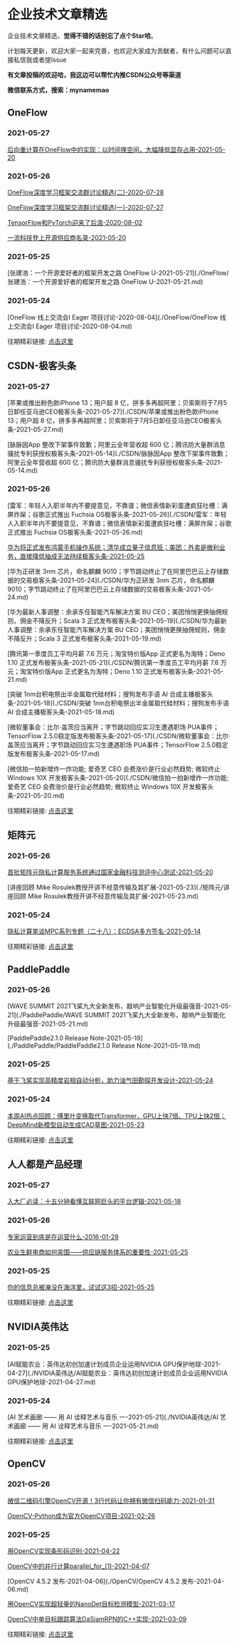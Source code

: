 # 企业技术文章精选

企业技术文章精选，**觉得不错的话别忘了点个Star哈**。

计划每天更新，欢迎大家一起来完善，也欢迎大家成为贡献者，有什么问题可以直接私信我或者提Issue

**有文章投稿的欢迎哈，我这边可以帮忙内推CSDN公众号等渠道**

**微信联系方式，搜索：mynamemao**

## OneFlow

### 2021-05-27

[后向重计算在OneFlow中的实现：以时间换空间，大幅降低显存占用-2021-05-20](./OneFlow/后向重计算在OneFlow中的实现：以时间换空间，大幅降低显存占用-2021-05-20.md)

### 2021-05-26

[OneFlow深度学习框架交流群讨论精选(二)-2020-07-28](./OneFlow/OneFlow深度学习框架交流群讨论精选(二)-2020-07-28.md)

[OneFlow深度学习框架交流群讨论精选(一)-2020-07-27](./OneFlow/OneFlow深度学习框架交流群讨论精选(一)-2020-07-27.md)

[TensorFlow和PyTorch迎来了后浪-2020-08-02](./OneFlow/TensorFlow和PyTorch迎来了后浪-2020-08-02.md)

[一流科技登上开源供应商名录-2021-05-20](./OneFlow/一流科技登上开源供应商名录-2021-05-20.md)

### 2021-05-25

[张建浩：一个开源爱好者的框架开发之路  OneFlow U-2021-05-21](./OneFlow/张建浩：一个开源爱好者的框架开发之路  OneFlow U-2021-05-21.md)

### 2021-05-24

[OneFlow 线上交流会I Eager 项目讨论-2020-08-04](./OneFlow/OneFlow 线上交流会I Eager 项目讨论-2020-08-04.md)

往期精彩链接: [点击这里](./OneFlow)

## CSDN-极客头条

### 2021-05-27

[苹果或推出粉色款iPhone 13；用户超 8 亿，拼多多再超阿里；贝索斯将于7月5日卸任亚马逊CEO极客头条-2021-05-27](./CSDN/苹果或推出粉色款iPhone 13；用户超 8 亿，拼多多再超阿里；贝索斯将于7月5日卸任亚马逊CEO极客头条-2021-05-27.md)

[脉脉因App 整改下架事件致歉；阿里云全年营收超 600 亿；腾讯防大量群消息骚扰专利获授权极客头条-2021-05-14](./CSDN/脉脉因App 整改下架事件致歉；阿里云全年营收超 600 亿；腾讯防大量群消息骚扰专利获授权极客头条-2021-05-14.md)

### 2021-05-26

[雷军：年轻人入职半年内不要提意见，不靠谱；微信表情新彩蛋遭疯狂吐槽：满屏炸屎；谷歌正式推出 Fuchsia OS极客头条-2021-05-26](./CSDN/雷军：年轻人入职半年内不要提意见，不靠谱；微信表情新彩蛋遭疯狂吐槽：满屏炸屎；谷歌正式推出 Fuchsia OS极客头条-2021-05-26.md)

[华为将正式发布鸿蒙手机操作系统；清华成立量子信息班；美团：外卖是微利业务，直接降低抽成无法持续极客头条-2021-05-25](./CSDN/华为将正式发布鸿蒙手机操作系统；清华成立量子信息班；美团：外卖是微利业务，直接降低抽成无法持续极客头条-2021-05-25.md)

[华为正研发 3nm 芯片，命名麒麟 9010；字节跳动终止了在阿里巴巴云上存储数据的交易极客头条-2021-05-24](./CSDN/华为正研发 3nm 芯片，命名麒麟 9010；字节跳动终止了在阿里巴巴云上存储数据的交易极客头条-2021-05-24.md)

[华为最新人事调整：余承东任智能汽车解决方案 BU CEO；美团悄悄更换抽佣规则，佣金不降反升；Scala 3 正式发布极客头条-2021-05-19](./CSDN/华为最新人事调整：余承东任智能汽车解决方案 BU CEO；美团悄悄更换抽佣规则，佣金不降反升；Scala 3 正式发布极客头条-2021-05-19.md)

[腾讯第一季度员工平均月薪 7.6 万元；淘宝特价版App 正式更名为淘特；Deno 1.10 正式发布极客头条-2021-05-21](./CSDN/腾讯第一季度员工平均月薪 7.6 万元；淘宝特价版App 正式更名为淘特；Deno 1.10 正式发布极客头条-2021-05-21.md)

[突破 1nm台积电祭出半金属取代硅材料；搜狗发布手语 AI 合成主播极客头条-2021-05-18](./CSDN/突破 1nm台积电祭出半金属取代硅材料；搜狗发布手语 AI 合成主播极客头条-2021-05-18.md)

[微软董事会：比尔·盖茨应当离开；字节跳动回应实习生遭遇职场 PUA事件；TensorFlow 2.5.0稳定版发布极客头条-2021-05-17](./CSDN/微软董事会：比尔·盖茨应当离开；字节跳动回应实习生遭遇职场 PUA事件；TensorFlow 2.5.0稳定版发布极客头条-2021-05-17.md)

[微信拍一拍新增炸一炸功能; 爱奇艺 CEO 会费涨价是行业必然趋势; 微软终止 Windows 10X 开发极客头条-2021-05-20](./CSDN/微信拍一拍新增炸一炸功能; 爱奇艺 CEO 会费涨价是行业必然趋势; 微软终止 Windows 10X 开发极客头条-2021-05-20.md)

往期精彩链接: [点击这里](./CSDN)

## 矩阵元

### 2021-05-26

[首批矩阵元隐私计算服务系统通过国家金融科技测评中心测试-2021-05-20](./矩阵元/首批矩阵元隐私计算服务系统通过国家金融科技测评中心测试-2021-05-20.md)

[讲座回顾  Mike Rosulek教授开讲不经意传输及其扩展-2021-05-23](./矩阵元/讲座回顾  Mike Rosulek教授开讲不经意传输及其扩展-2021-05-23.md)

### 2021-05-24

[隐私计算笔谈MPC系列专题（二十八）：ECDSA多方签名-2021-05-14](./矩阵元/隐私计算笔谈MPC系列专题（二十八）：ECDSA多方签名-2021-05-14.md)

往期精彩链接: [点击这里](./矩阵元)

## PaddlePaddle

### 2021-05-26

[WAVE SUMMIT 2021飞桨九大全新发布，敲响产业智能化升级最强音-2021-05-21](./PaddlePaddle/WAVE SUMMIT 2021飞桨九大全新发布，敲响产业智能化升级最强音-2021-05-21.md)

[PaddlePaddle2.1.0 Release Note-2021-05-19](./PaddlePaddle/PaddlePaddle2.1.0 Release Note-2021-05-19.md)

### 2021-05-25

[基于飞桨实现高精度岩相自动分析，助力油气田勘探开发设计-2021-05-24](./PaddlePaddle/基于飞桨实现高精度岩相自动分析，助力油气田勘探开发设计-2021-05-24.md)

### 2021-05-24

[本周AI热点回顾：傅里叶变换取代Transformer，GPU上快7倍、TPU上快2倍；DeepMind新模型自动生成CAD草图-2021-05-23](./PaddlePaddle/本周AI热点回顾：傅里叶变换取代Transformer，GPU上快7倍、TPU上快2倍；DeepMind新模型自动生成CAD草图-2021-05-23.md)

往期精彩链接: [点击这里](./PaddlePaddle)

## 人人都是产品经理

### 2021-05-27

[入大厂必读：十五分钟看懂互联网巨头的平台逻辑-2021-05-18](./人人都是产品经理/入大厂必读：十五分钟看懂互联网巨头的平台逻辑-2021-05-18.md)

### 2021-05-26

[专家运营到底是在运营什么-2016-01-28](./人人都是产品经理/专家运营到底是在运营什么-2016-01-28.md)

[农业生鲜电商如何突围——供应链服务体系的重要性-2021-05-25](./人人都是产品经理/农业生鲜电商如何突围——供应链服务体系的重要性-2021-05-25.md)

### 2021-05-25

[你的信息总被淹没在海洋里，试试这3招-2021-05-25](./人人都是产品经理/你的信息总被淹没在海洋里，试试这3招-2021-05-25.md)

往期精彩链接: [点击这里](./人人都是产品经理)

## NVIDIA英伟达

### 2021-05-25

[AI赋能农业：英伟达初创加速计划成员企业运用NVIDIA GPU保护地球-2021-04-27](./NVIDIA英伟达/AI赋能农业：英伟达初创加速计划成员企业运用NVIDIA GPU保护地球-2021-04-27.md)

### 2021-05-24

[AI 艺术画廊 —— 用 AI 诠释艺术与音乐 一-2021-05-21](./NVIDIA英伟达/AI 艺术画廊 —— 用 AI 诠释艺术与音乐 一-2021-05-21.md)

往期精彩链接: [点击这里](./NVIDIA英伟达)

## OpenCV

### 2021-05-26

[微信二维码引擎OpenCV开源！3行代码让你拥有微信扫码能力-2021-01-31](./OpenCV/微信二维码引擎OpenCV开源！3行代码让你拥有微信扫码能力-2021-01-31.md)

[OpenCV-Python成为官方OpenCV项目-2021-02-26](./OpenCV/OpenCV-Python成为官方OpenCV项目-2021-02-26.md)

### 2021-05-25

[用OpenCV实现条形码识别-2021-04-22](./OpenCV/用OpenCV实现条形码识别-2021-04-22.md)

[OpenCV中的并行计算parallel_for_(1)-2021-04-07](./OpenCV/OpenCV中的并行计算parallel_for_(1)-2021-04-07.md)

[OpenCV 4.5.2 发布-2021-04-06](./OpenCV/OpenCV 4.5.2 发布-2021-04-06.md)

[用OpenCV实现超轻量的NanoDet目标检测模型-2021-03-17](./OpenCV/用OpenCV实现超轻量的NanoDet目标检测模型-2021-03-17.md)

[OpenCV中单目标跟踪算法DaSiamRPN的C++实现-2021-03-09](./OpenCV/OpenCV中单目标跟踪算法DaSiamRPN的C++实现-2021-03-09.md)

往期精彩链接: [点击这里](./OpenCV)
